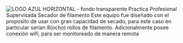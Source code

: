 ![LOGO AZUL HORIZONTAL - fondo transparente](https://github.com/user-attachments/assets/0c875b5b-b05c-4c56-b229-a591ee275421)
Practica Profesional Supervisada
Secador de filamento
Este equipo fue diseñado con el proposito de usar con gran capacidad de secado, para este caso en particular serían 8(ocho) rollos de filamento.
Adicionalmente posee conexión wifi, para ser monitoreado de manera remota
